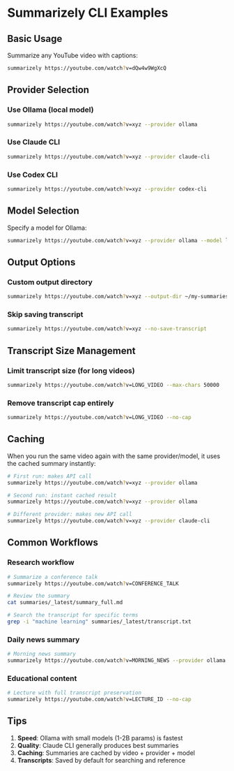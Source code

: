 # Summarizely CLI Examples

## Basic Usage

Summarize any YouTube video with captions:
```bash
summarizely https://youtube.com/watch?v=dQw4w9WgXcQ
```

## Provider Selection

### Use Ollama (local model)
```bash
summarizely https://youtube.com/watch?v=xyz --provider ollama
```

### Use Claude CLI
```bash
summarizely https://youtube.com/watch?v=xyz --provider claude-cli
```

### Use Codex CLI
```bash
summarizely https://youtube.com/watch?v=xyz --provider codex-cli
```

## Model Selection

Specify a model for Ollama:
```bash
summarizely https://youtube.com/watch?v=xyz --provider ollama --model llama3.2:1b
```

## Output Options

### Custom output directory
```bash
summarizely https://youtube.com/watch?v=xyz --output-dir ~/my-summaries
```

### Skip saving transcript
```bash
summarizely https://youtube.com/watch?v=xyz --no-save-transcript
```

## Transcript Size Management

### Limit transcript size (for long videos)
```bash
summarizely https://youtube.com/watch?v=LONG_VIDEO --max-chars 50000
```

### Remove transcript cap entirely
```bash
summarizely https://youtube.com/watch?v=LONG_VIDEO --no-cap
```

## Caching

When you run the same video again with the same provider/model, it uses the cached summary instantly:
```bash
# First run: makes API call
summarizely https://youtube.com/watch?v=xyz --provider ollama

# Second run: instant cached result
summarizely https://youtube.com/watch?v=xyz --provider ollama

# Different provider: makes new API call
summarizely https://youtube.com/watch?v=xyz --provider claude-cli
```

## Common Workflows

### Research workflow
```bash
# Summarize a conference talk
summarizely https://youtube.com/watch?v=CONFERENCE_TALK

# Review the summary
cat summaries/_latest/summary_full.md

# Search the transcript for specific terms
grep -i "machine learning" summaries/_latest/transcript.txt
```

### Daily news summary
```bash
# Morning news summary
summarizely https://youtube.com/watch?v=MORNING_NEWS --provider ollama --model llama3.2:1b
```

### Educational content
```bash
# Lecture with full transcript preservation
summarizely https://youtube.com/watch?v=LECTURE_ID --no-cap
```

## Tips

1. **Speed**: Ollama with small models (1-2B params) is fastest
2. **Quality**: Claude CLI generally produces best summaries
3. **Caching**: Summaries are cached by video + provider + model
4. **Transcripts**: Saved by default for searching and reference